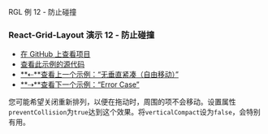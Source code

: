 RGL 例 12 - 防止碰撞

### React-Grid-Layout 演示 12 - 防止碰撞

- [在 GitHub 上查看项目](https://github.com/STRML/react-grid-layout)
- [查看此示例的源代码](https://github.com/STRML/react-grid-layout/blob/master/test/examples/12-prevent-collision.jsx)
- [**⇠**查看上一个示例：“无垂直紧凑（自由移动）”](11-no-vertical-compact.html)
- [**⇢**查看下一个示例：“Error Case”](13-error-case.html)

您可能希望关闭重新排列，以便在拖动时，周围的项不会移动。设置属性`preventCollision`为`true`达到这个效果。将`verticalCompact`设为`false`，会特别有用。
